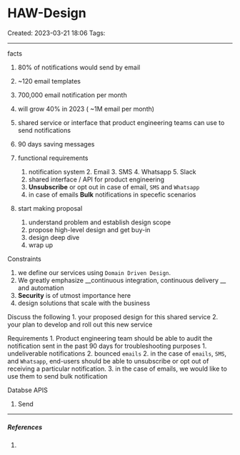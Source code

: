 # HAW-Design
Created: 2023-03-21 18:06
Tags: 
____

facts
1. 80% of notifications would send by email
2. ~120 email templates
3. 700,000 email notification per month
4. will grow 40% in 2023 ( ~1M email per month)
5. shared service or interface that product engineering teams can use to send notifications
6. 90 days saving messages


1. functional requirements
	1. notification system
		2. Email
		3. SMS
		4. Whatsapp 
		5. Slack
	2. shared interface / API for product engineering 
	3. __Unsubscribe__ or opt out in case of email, `SMS` and `Whatsapp`
	4. in case of emails __Bulk__ notifications in specefic scenarios



5. start making proposal
	1. understand problem and establish design scope
	2. propose high-level design and get buy-in
	4. design deep dive
	5. wrap up

Constraints
1. we define our services using `Domain Driven Design`.
2. We greatly emphasize __continuous integration, continuous delivery __ and automation
3. __Security__ is of utmost importance here
4. design solutions that scale with the business

Discuss the following
	1. your proposed design for this shared service
	2. your plan to develop and roll out this new service


Requirements
	1. Product engineering team should be able to audit the notification sent in the past 90 days for troubleshooting purposes
		1. undeliverable notifications
		2. bounced `emails`
	2. in the case of `emails`, `SMS`, and `Whatsapp`, end-users should be able to unsubscribe or opt out of receiving a particular notification.
	3. in the case of emails, we would like to use them to send bulk notification



Databse
APIS
1. Send

_____
##### References
1.

